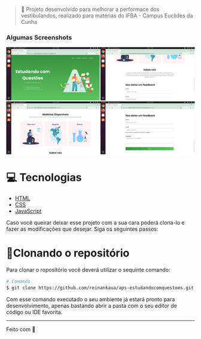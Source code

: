 > 🚀 Projeto desenvolvido para melhorar a performace dos vestibulandos, realizado para matérias do IFBA - Campus Euclides da Cunha

### Algumas Screenshots

<div style="display: flex; flex-direction: 'row'; align-items: 'center';">
   <div>
      <img src="../screenshots/secao1.png" width="400px">
      <img src="../screenshots/secao2.png" width="400px">
   </div>
   <div>
      <img src="../screenshots/secao3.png" width="400px">
      <img src="../screenshots/secao4.png" width="400px">
   </div>
   
</div>

# 💻 Tecnologias

<ul>
  <li><a href="https://developer.mozilla.org/en-US/docs/Web/HTML">HTML</a></li>
  <li><a href="https://developer.mozilla.org/en-US/docs/Web/CSS">CSS</a></li>
  <li><a href="https://developer.mozilla.org/en-US/docs/Web/JavaScript">JavaScript</a></li>
</ul>

Caso você queirar deixar esse projeto com a sua cara poderá clona-lo e fazer as modificações que desejar. Siga os seguintes passos:

# 👷Clonando o repositório

Para clonar o ropositório você deverá utilizar o sequinte comando:

```bash
# Comando
$ git clone https://github.com/reinankaua/aps-estudandocomquestoes.git
```
Com esse comando executado o seu ambiente já estará pronto para desenvolvimento, apenas bastando abrir a pasta com o seu editor de código ou IDE favorita.


---

Feito com 💜

